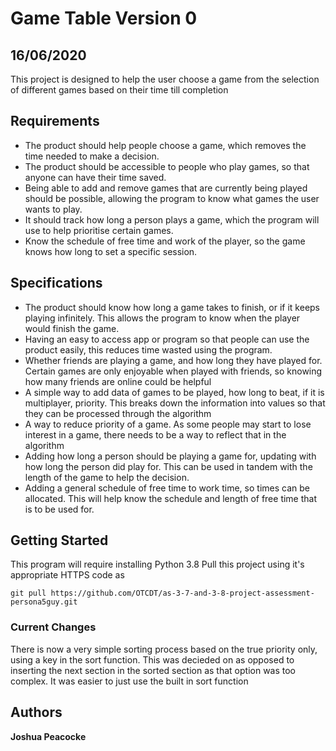 # Game Table Version 0
## 16/06/2020
This project is designed to help the user choose a game from the selection of different games based on their time till completion

## Requirements
- The product should help people choose a game, which removes the time needed to make a decision.
- The product should be accessible to people who play games, so that anyone can have their time saved.
- Being able to add and remove games that are currently being played should be possible, allowing the program to know what games the user wants to play.
- It should track how long a person plays a game, which the program will use to help prioritise certain games.
- Know the schedule of free time and work of the player, so the game knows how long to set a specific session.

## Specifications
- The product should know how long a game takes to finish, or if it keeps playing infinitely. This allows the program to know when the player would finish the game.
- Having an easy to access app or program so that people can use the product easily, this reduces time wasted using the program.
- Whether friends are playing a game, and how long they have played for. Certain games are only enjoyable when played with friends, so knowing how many friends are online could be helpful
- A simple way to add data of games to be played, how long to beat, if it is multiplayer, priority. This breaks down the information into values so that they can be processed through the algorithm
- A way to reduce priority of a game. As some people may start to lose interest in a game, there needs to be a way to reflect that in the algorithm
- Adding how long a person should be playing a game for, updating with how long the person did play for. This can be used in tandem with the length of the game to help the decision.
- Adding a general schedule of free time to work time, so times can be allocated. This will help know the schedule and length of free time that is to be used for.

## Getting Started

This program will require installing Python 3.8
Pull this project using it's appropriate HTTPS code as

```
git pull https://github.com/OTCDT/as-3-7-and-3-8-project-assessment-persona5guy.git
```

### Current Changes
There is now a very simple sorting process based on the true priority only, using a key in the sort function.
This was decieded on as opposed to inserting the next section in the sorted section as that option was too complex. It was easier to just use the built in sort function


## Authors
**Joshua Peacocke**